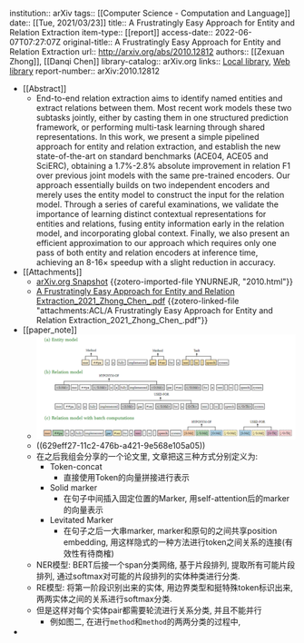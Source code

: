 institution:: arXiv
tags:: [[Computer Science - Computation and Language]]
date:: [[Tue, 2021/03/23]]
title:: A Frustratingly Easy Approach for Entity and Relation Extraction
item-type:: [[report]]
access-date:: 2022-06-07T07:27:07Z
original-title:: A Frustratingly Easy Approach for Entity and Relation Extraction
url:: http://arxiv.org/abs/2010.12812
authors:: [[Zexuan Zhong]], [[Danqi Chen]]
library-catalog:: arXiv.org
links:: [Local library](zotero://select/library/items/TT9SV4YC), [Web library](https://www.zotero.org/users/9034808/items/TT9SV4YC)
report-number:: arXiv:2010.12812

- [[Abstract]]
	- End-to-end relation extraction aims to identify named entities and extract relations between them. Most recent work models these two subtasks jointly, either by casting them in one structured prediction framework, or performing multi-task learning through shared representations. In this work, we present a simple pipelined approach for entity and relation extraction, and establish the new state-of-the-art on standard benchmarks (ACE04, ACE05 and SciERC), obtaining a 1.7%-2.8% absolute improvement in relation F1 over previous joint models with the same pre-trained encoders. Our approach essentially builds on two independent encoders and merely uses the entity model to construct the input for the relation model. Through a series of careful examinations, we validate the importance of learning distinct contextual representations for entities and relations, fusing entity information early in the relation model, and incorporating global context. Finally, we also present an efficient approximation to our approach which requires only one pass of both entity and relation encoders at inference time, achieving an 8-16$\times$ speedup with a slight reduction in accuracy.
- [[Attachments]]
	- [arXiv.org Snapshot](https://arxiv.org/abs/2010.12812) {{zotero-imported-file YNURNEJR, "2010.html"}}
	- [A Frustratingly Easy Approach for Entity and Relation Extraction_2021_Zhong_Chen_.pdf](zotero://select/library/items/SNUNMMCD) {{zotero-linked-file "attachments:ACL/A Frustratingly Easy Approach for Entity and Relation Extraction_2021_Zhong_Chen_.pdf"}}
- [[paper_note]]
	- ![image.png](../assets/image_1654587156425_0.png)
	- ((629eff27-11c2-476b-a421-9e568e105a05))
	- 在之后我组会分享的一个论文里, 文章把这三种方式分别定义为:
		- Token-concat
			- 直接使用Token的向量拼接进行表示
		- Solid marker
			- 在句子中间插入固定位置的Marker, 用self-attention后的marker的向量表示
		- Levitated Marker
			- 在句子之后一大串marker, marker和原句的之间共享position embedding, 用这样隐式的一种方法进行token之间关系的连接(有效性有待商榷)
	- NER模型: BERT后接一个span分类网络, 基于片段排列, 提取所有可能片段排列, 通过softmax对可能的片段排列的实体种类进行分类.
	- RE模型: 将第一阶段识别出来的实体, 用边界类型和挺特殊token标识出来, 两两实体之间的关系进行softmax分类.
	- 但是这样对每个实体pair都需要轮流进行关系分类, 并且不能并行
		- 例如图二, 在进行`method`和`method`的两两分类的过程中,
-